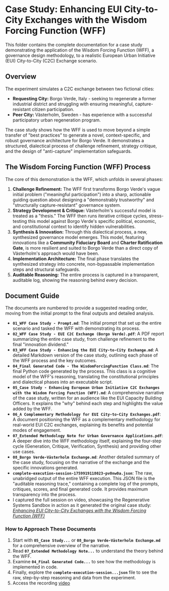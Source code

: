 # Case Study: Enhancing EUI City-to-City Exchanges with the Wisdom Forcing Function (WFF)

This folder contains the complete documentation for a case study demonstrating the application of the Wisdom Forcing Function (WFF), a governance design methodology, to a realistic European Urban Initiative (EUI) City-to-City (C2C) Exchange scenario.

## Overview

The experiment simulates a C2C exchange between two fictional cities:

* **Requesting City:** Borgo Verde, Italy - seeking to regenerate a former industrial district and struggling with ensuring meaningful, capture-resistant citizen participation.
* **Peer City:** Västerholm, Sweden - has experience with a successful participatory urban regeneration program.

The case study shows how the WFF is used to move beyond a simple transfer of "best practices" to generate a novel, context-specific, and robust governance architecture for Borgo Verde. It demonstrates a structured, dialectical process of challenge refinement, strategy critique, and the design of "anti-capture" implementation safeguards.

## The Wisdom Forcing Function (WFF) Process

The core of this demonstration is the WFF, which unfolds in several phases:

1. **Challenge Refinement:** The WFF first transforms Borgo Verde's vague initial problem ("meaningful participation") into a sharp, actionable guiding question about designing a "demonstrably trustworthy" and "structurally capture-resistant" governance system.
2. **Strategy Development & Critique:** Västerholm's successful model is treated as a "thesis." The WFF then runs iterative critique cycles, stress-testing this model against Borgo Verde's specific political, economic, and constitutional context to identify hidden vulnerabilities.
3. **Synthesis & Innovation:** Through this dialectical process, a new, synthesized governance model emerges. This model, featuring innovations like a **Community Fiduciary Board** and **Charter Ratification Gate**, is more resilient and suited to Borgo Verde than a direct copy of Västerholm's approach would have been.
4. **Implementation Architecture:** The final phase translates the synthesized strategy into concrete, non-bypassable implementation steps and structural safeguards.
5. **Auditable Reasoning:** The entire process is captured in a transparent, auditable log, showing the reasoning behind every decision.

## Document Guide

The documents are numbered to provide a suggested reading order, moving from the initial prompt to the final outputs and detailed analysis.

* **`01_WFF Case Study - Prompt.md`**: The initial prompt that set up the entire scenario and tasked the WFF with demonstrating its process.
* **`02_WFF Case Study - EUI C2C Exchange (Borgo Verde).pdf`**: A PDF report summarizing the entire case study, from challenge refinement to the final "innovation dividend."
* **`03_WFF Case Study - Enhancing the EUI City-to-City Exchange.md`**: A detailed Markdown version of the case study, outlining each phase of the WFF process and the key outcomes.
* **`04_Final Generated Code - The WisdomForcingFunction Class.md`**: The final Python code generated by the process. This class is a cognitive model of the WFF's reasoning, translating the constitutional principles and dialectical phases into an executable script.
* **`05_Case Study - Enhancing European Urban Initiative C2C Exchanges with the Wisdom Forcing Function (WFF).md`**: A comprehensive narrative of the case study, written for an audience like the EUI Capacity Building Officers. It explains the "why" behind each step and highlights the value added by the WFF.
* **`06_A Complementary Methodology for EUI City-to-City Exchanges.pdf`**: A document positioning the WFF as a complementary methodology for real-world EUI C2C exchanges, explaining its benefits and potential modes of engagement.
* **`07_Extended Methodology Note for Urban Governance Applications.pdf`**: A deeper dive into the WFF methodology itself, explaining the four-step cycle (Generation, Critique, Verification, Synthesis) and providing other use cases.
* **`08_Borgo Verde-Västerholm Exchange.md`**: Another detailed summary of the case study, focusing on the narrative of the exchange and the specific innovations generated.
* **`complete-execution-session-1759919118023-pv0nw0a.json`**: The raw, unabridged output of the entire WFF execution. This JSON file is the "auditable reasoning trace," containing a complete log of the prompts, critiques, scores, and final generated code. It provides maximum transparency into the process.
* I captured the full session on video, showcasing the Regenerative Systems Sandbox in action as it generated the original case study:  *[Enhancing EUI City-to-City Exchanges with the Wisdom Forcing Function (WFF)](https://drive.google.com/file/d/1e6k3BhlDA_-aLiVChmmG2PqV_ysNL3Y1/view?usp=drive_link)*

### How to Approach These Documents

1. Start with **`05_Case Study...`** or **`08_Borgo Verde-Västerholm Exchange.md`** for a comprehensive overview of the narrative.
2. Read **`07_Extended Methodology Note...`** to understand the theory behind the WFF.
3. Examine **`04_Final Generated Code...`** to see how the methodology is implemented in code.
4. Finally, explore the **`complete-execution-session...json`** file to see the raw, step-by-step reasoning and data from the experiment.
5. Access the recording [video](https://drive.google.com/file/d/1e6k3BhlDA_-aLiVChmmG2PqV_ysNL3Y1/view?usp=drive_link)

